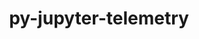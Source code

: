 ---
title: "py-jupyter-telemetry"
layout: cache
categories: [package, develop-2025-04-13]
meta: {"compilers": ["none"], "num_specs": 2, "num_specs_by_stack": {"e4s": 1, "e4s-neoverse-v2": 1, "root": 2}, "oss": ["ubuntu22.04"], "platforms": ["linux"], "stacks": ["e4s", "e4s-neoverse-v2", "root"], "targets": ["neoverse_v2", "x86_64_v3"], "versions": ["0.1.0"]}
spec_details: [{"compiler": "none", "hash": "xb5vbtli5xrapgplbtfqvugmlkar6wcw", "os": "ubuntu22.04", "platform": "linux", "size": "-", "stacks": ["e4s-neoverse-v2", "root"], "target": "neoverse_v2", "variants": ["build_system=python_pip"], "versions": ["0.1.0"]}, {"compiler": "none", "hash": "yxmkam4tl2myty6iisg6i2bw2gkrbadv", "os": "ubuntu22.04", "platform": "linux", "size": "-", "stacks": ["e4s", "root"], "target": "x86_64_v3", "variants": ["build_system=python_pip"], "versions": ["0.1.0"]}]
---
